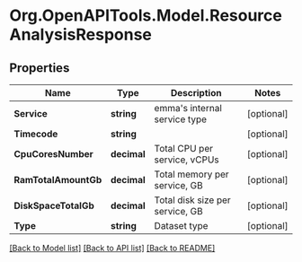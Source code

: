# Org.OpenAPITools.Model.ResourceAnalysisResponse

## Properties

Name | Type | Description | Notes
------------ | ------------- | ------------- | -------------
**Service** | **string** | emma&#39;s internal service type | [optional] 
**Timecode** | **string** |  | [optional] 
**CpuCoresNumber** | **decimal** | Total CPU per service, vCPUs | [optional] 
**RamTotalAmountGb** | **decimal** | Total memory per service, GB | [optional] 
**DiskSpaceTotalGb** | **decimal** | Total disk size per service, GB | [optional] 
**Type** | **string** | Dataset type | [optional] 

[[Back to Model list]](../README.md#documentation-for-models) [[Back to API list]](../README.md#documentation-for-api-endpoints) [[Back to README]](../README.md)

